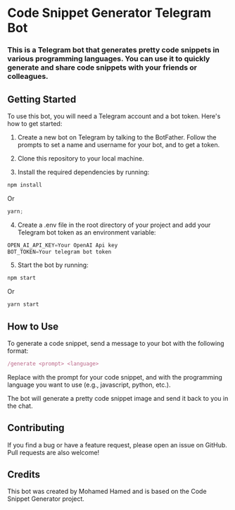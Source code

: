 # Code Snippet Generator Telegram Bot

### This is a Telegram bot that generates pretty code snippets in various programming languages. You can use it to quickly generate and share code snippets with your friends or colleagues.

## Getting Started

To use this bot, you will need a Telegram account and a bot token. Here's how to get started:

1. Create a new bot on Telegram by talking to the BotFather. Follow the prompts to set a name and username for your bot, and to get a token.

2. Clone this repository to your local machine.

3. Install the required dependencies by running:

```javascript
npm install
```

Or

```javascript
yarn;
```

4. Create a .env file in the root directory of your project and add your Telegram bot token as an environment variable:

```javascript
OPEN_AI_API_KEY=Your OpenAI Api key
BOT_TOKEN=Your telegram bot token
```

5. Start the bot by running:

```bash
npm start
```

Or

```bash
yarn start
```

## How to Use

To generate a code snippet, send a message to your bot with the following format:

```javascript
/generate <prompt> <language>
```

Replace <prompt> with the prompt for your code snippet, and <language> with the programming language you want to use (e.g., javascript, python, etc.).

The bot will generate a pretty code snippet image and send it back to you in the chat.

## Contributing

If you find a bug or have a feature request, please open an issue on GitHub. Pull requests are also welcome!

## Credits

This bot was created by Mohamed Hamed and is based on the Code Snippet Generator project.
